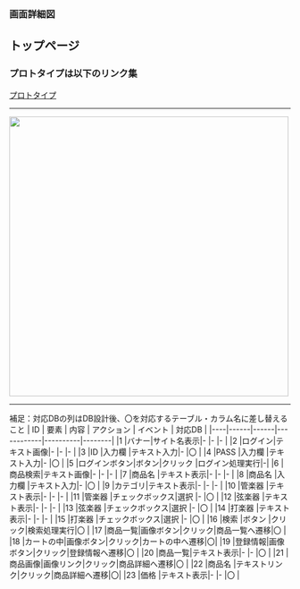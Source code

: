 ### 画面詳細図
## トップページ
### プロトタイプは以下のリンク集
[プロトタイプ](https://www.figma.com/file/5TNn5hMKarPFLmWIexSNYm/Untitled?node-id=0%3A1)
*****
<img src=".../img/トランペット.png" width="500">

*****
補足：対応DBの列はDB設計後、〇を対応するテーブル・カラム名に差し替えること
| ID | 要素 | 内容 | アクション | イベント | 対応DB |
|----|------|------|------------|----------|--------|
|1   |バナー|サイト名表示|-      |-         |-       |
|2   |ログイン|テキスト画像|-    |-         |-       |
|3   |ID     |入力欄     |テキスト入力|-    |〇      |
|4   |PASS   |入力欄     |テキスト入力|-    |〇      |
|5   |ログインボタン|ボタン|クリック  |ログイン処理実行|-|
|6   |商品検索|テキスト画像|-  |-          |-        |
|7   |商品名  |テキスト表示|-  |-          |-        |
|8   |商品名  |入力欄      |テキスト入力|-   |〇     |
|9   |カテゴリ|テキスト表示|-  |-          |-        |
|10  |管楽器  |テキスト表示|-   |-         |-        |
|11  |管楽器  |チェックボックス|選択  |-    |〇      |
|12  |弦楽器  |テキスト表示|-     |-       |-        |
|13  |弦楽器  |チェックボックス|選択   |-    |〇     |
|14  |打楽器  |テキスト表示|-     |-       |-      |
|15  |打楽器  |チェックボックス|選択   |-  |〇      |
|16  |検索    |ボタン     |クリック|検索処理実行|〇   |
|17  |商品一覧|画像ボタン|クリック|商品一覧へ遷移|〇  |
|18  |カートの中|画像ボタン|クリック|カートの中へ遷移|〇|
|19  |登録情報|画像ボタン|クリック|登録情報へ遷移|〇  |
|20  |商品一覧|テキスト表示|-        |-       |〇    |
|21  |商品画像|画像リンク|クリック|商品詳細へ遷移|〇  |
|22  |商品名  |テキストリンク|クリック|商品詳細へ遷移|〇|
|23  |価格    |テキスト表示|-        |-      |〇      |
